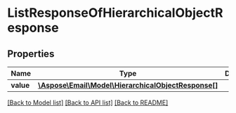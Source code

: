 # ListResponseOfHierarchicalObjectResponse

## Properties
Name | Type | Description | Notes
------------ | ------------- | ------------- | -------------
**value** | [**\Aspose\Email\Model\HierarchicalObjectResponse[]**](HierarchicalObjectResponse.md) |  | [optional] 



[[Back to Model list]](README.md#documentation-for-models) [[Back to API list]](README.md#documentation-for-api-endpoints) [[Back to README]](README.md)


